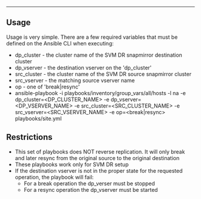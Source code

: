 
---
## Usage
Usage is very simple.  There are a few required variables that must be defined on the Ansible CLI when executing:
+ dp_cluster - the cluster name of the SVM DR snapmirror destination cluster
+ dp_vserver - the destination vserver on the 'dp_cluster'
+ src_cluster - the cluster name of the SVM DR source snapmirror cluster
+ src_vserver - the matching source vserver name
+ op - one of 'break|resync'
+ ansible-playbook -i playbooks/inventory/group_vars/all/hosts -l na -e dp_cluster=<DP_CLUSTER_NAME> -e dp_vserver=<DP_VSERVER_NAME> -e src_cluster=<SRC_CLUSTER_NAME> -e src_vserver=<SRC_VSERVER_NAME> -e op=<break|resync> playbooks/site.yml


## Restrictions
+ This set of playbooks does NOT reverse replication.  It will only break and later resync from the original source to the original destination
+ These playbooks work only for SVM DR setup
+ If the destination vserver is not in the proper state for the requested operation, the playbook will fail:
  + For a break operation the dp_verser must be stopped
  + For a resync operation the dp_vserver must be started

